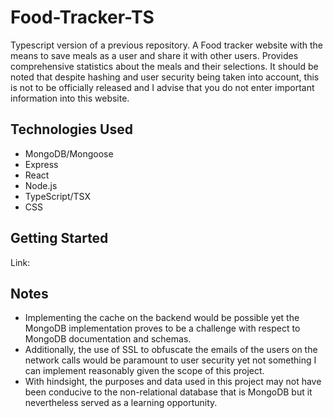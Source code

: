 # Food-Tracker-TS
Typescript version of a previous repository. A Food tracker website with the means to save meals as a user and share it with other users. Provides comprehensive statistics about the meals and their selections.
It should be noted that despite hashing and user security being taken into account, this is not to be officially released and I advise that you do not enter important information into this website.

## Technologies Used

- MongoDB/Mongoose
- Express
- React
- Node.js
- TypeScript/TSX
- CSS

## Getting Started

Link: 

## Notes
- Implementing the cache on the backend would be possible yet the MongoDB implementation proves to be a challenge with respect to MongoDB documentation and schemas.
- Additionally, the use of SSL to obfuscate the emails of the users on the network calls would be paramount to user security yet not something I can implement reasonably given the scope of this project.
- With hindsight, the purposes and data used in this project may not have been conducive to the non-relational database that is MongoDB but it nevertheless served as a learning opportunity. 
